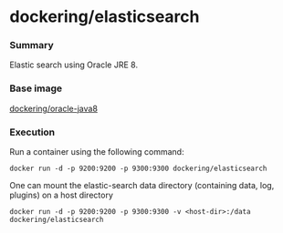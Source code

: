# dockering/elasticsearch

### Summary

Elastic search using Oracle JRE 8.

### Base image

[dockering/oracle-java8](https://github.com/andyvl/dockering/tree/develop/oracle-java8)


### Execution

Run a container using the following command:

    docker run -d -p 9200:9200 -p 9300:9300 dockering/elasticsearch

One can mount the elastic-search data directory (containing data, log, plugins) on a host directory  

    docker run -d -p 9200:9200 -p 9300:9300 -v <host-dir>:/data dockering/elasticsearch
